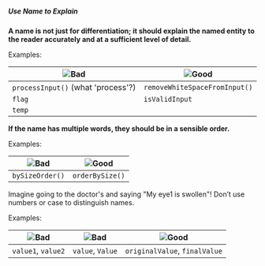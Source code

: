 <div id="title">

##### Use Name to Explain

</div>

<div id="body">

**A name is not just for differentiation; it should explain the named entity to the reader accurately and at a sufficient level of detail.**

<tip-box>

Examples:

| ![][Bad]          |  ![][Good]                     |
| ----------------- |  ----------------------------- |
|`processInput()`  (what 'process'?) |  `removeWhiteSpaceFromInput()` |
|`flag`   |  `isValidInput` |
|`temp`   |   |

</tip-box>

**If the name has multiple words, they should be in a sensible order.**

<tip-box>

Examples:

| ![][Bad]        |  ![][Good]       |
| --------------- |  --------------- |
|`bySizeOrder()`  |  `orderBySize()` |

</tip-box>

Imagine going to the doctor's and saying "My eye1 is swollen"! Don’t use numbers or case to distinguish names.

<tip-box>

Examples:

| ![][Bad]          | ![][Bad]          | ![][Good]                     |
| ----------------- | ----------------- | ----------------------------- |
|`value1`, `value2` | `value`, `Value`  | `originalValue`, `finalValue` |

</tip-box>

[Bad]: {{baseUrl}}/images/Bad.png "Bad"
[Good]: {{baseUrl}}/images/Good.png "Good"

</div>

<div id="extras">
</div>
